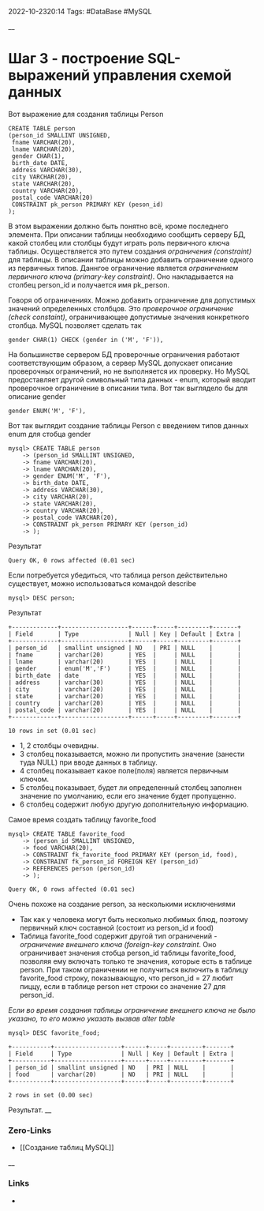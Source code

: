 2022-10-2320:14
Tags: #DataBase #MySQL 

__
# Шаг 3 - построение SQL-выражений управления схемой данных

Вот выражение для создания таблицы Person
```MySQL
CREATE TABLE person
(person_id SMALLINT UNSIGNED,
 fname VARCHAR(20),
 lname VARCHAR(20),
 gender CHAR(1),
 birth_date DATE,
 address VARCHAR(30),
 city VARCHAR(20),
 state VARCHAR(20),
 country VARCHAR(20),
 postal_code VARCHAR(20)
 CONSTRAINT pk_person PRIMARY KEY (peson_id)
);
```
В этом выражении должно быть понятно всё, кроме последнего элемента. При описании таблицы необходимо сообщить серверу БД, какой столбец или столбцы будут играть роль первичного ключа таблицы. Осуществляется это путем создания  *ограничения (constraint)* для таблицы. В описании таблицы можно добавить ограничение одного из первичных типов. Даннгое ограничение является *ограничением первичного ключа (primary-key constraint)*. Оно накладывается на столбец person_id и получается имя pk_person. 

Говоря об ограничениях. Можно добавить ограничение для допустимых значений определенных столбцов. Это *проверочное ограничение (check constaint)*, ограничивающее допустимые значения конкретного столбца. MySQL позволяет сделать так
```MySQL
gender CHAR(1) CHECK (gender in ('M', 'F')),
```

На большинстве сервером БД проверочные ограничения работают соответствующим образом, а сервер MySQL допускает описание проверочных ограничений, но не выполняется их проверку. Но MySQL предоставляет другой символьный типа данных - enum, который вводит проверочное ограничение в описании типа. Вот так выглядело бы для описание gender
```MySQL
gender ENUM('M', 'F'),
```

Вот так выглядит создание таблицы Person с введением типов данных enum для стобца gender
```MySQL
mysql> CREATE TABLE person
    -> (person_id SMALLINT UNSIGNED,
    -> fname VARCHAR(20),
    -> lname VARCHAR(20),
    -> gender ENUM('M', 'F'),
    -> birth_date DATE,
    -> address VARCHAR(30),
    -> city VARCHAR(20),
    -> state VARCHAR(20),
    -> country VARCHAR(20),
    -> postal_code VARCHAR(20),
    -> CONSTRAINT pk_person PRIMARY KEY (person_id)
    -> );
```
Результат
```MySQL
Query OK, 0 rows affected (0.01 sec)
```

Если потребуется убедиться, что таблица person действительно существует, можно использоваться командой describe
```MySQL
mysql> DESC person;
```
Результат
```MySQL
+-------------+-------------------+------+-----+---------+-------+
| Field       | Type              | Null | Key | Default | Extra |
+-------------+-------------------+------+-----+---------+-------+
| person_id   | smallint unsigned | NO   | PRI | NULL    |       |
| fname       | varchar(20)       | YES  |     | NULL    |       |
| lname       | varchar(20)       | YES  |     | NULL    |       |
| gender      | enum('M','F')     | YES  |     | NULL    |       |
| birth_date  | date              | YES  |     | NULL    |       |
| address     | varchar(30)       | YES  |     | NULL    |       |
| city        | varchar(20)       | YES  |     | NULL    |       |
| state       | varchar(20)       | YES  |     | NULL    |       |
| country     | varchar(20)       | YES  |     | NULL    |       |
| postal_code | varchar(20)       | YES  |     | NULL    |       |
+-------------+-------------------+------+-----+---------+-------+

10 rows in set (0.01 sec)
```
- 1, 2 столбцы очевидны. 
- 3 столбец показывается, можно ли пропустить значение (занести туда NULL) при вводе данных в таблицу. 
- 4 столбец показывает какое поле(поля) является первичным ключом. 
- 5 столбец показывает, будет ли определенный столбец заполнен значение по умолчанию, если его значение будет пропущенно. 
- 6 столбец содержит любую другую дополнительную информацию.

Самое время создать таблицу favorite_food
```MySQL
mysql> CREATE TABLE favorite_food
    -> (person_id SMALLINT UNSIGNED,
    -> food VARCHAR(20),
    -> CONSTRAINT fk_favorite_food PRIMARY KEY (person_id, food),
    -> CONSTRAINT fk_person_id FOREIGN KEY (person_id)
    -> REFERENCES person (person_id)
    -> );

Query OK, 0 rows affected (0.01 sec)
```
Очень похоже на создание person, за несколькими исключениями
- Так как у человека могут быть несколько любимых блюд, поэтому первичный ключ составной (состоит из person_id и food)
- Таблица favorite_food содержит другой тип ограничений - *ограничение внешнего ключа (foreign-key constraint*. Оно ограничивает значения стобца person_id таблицы favorite_food, позволяя ему включать только те значения, которые есть в таблице person. При таком ограничении не получиться включить в таблицу favorite_food строку, показывающую, что person_id = 27 любит пиццу, если в таблице person нет строки со значение 27 для person_id.

*Если во время создания таблицы ограничение внешнего ключа не было указано, то его можно указать вызвав alter table*

```MySQL
mysql> DESC favorite_food;

+-----------+-------------------+------+-----+---------+-------+
| Field     | Type              | Null | Key | Default | Extra |
+-----------+-------------------+------+-----+---------+-------+
| person_id | smallint unsigned | NO   | PRI | NULL    |       |
| food      | varchar(20)       | NO   | PRI | NULL    |       |
+-----------+-------------------+------+-----+---------+-------+

2 rows in set (0.00 sec)

```
Результат.
__
### Zero-Links
- [[Cоздание таблиц MySQL]]

__
### Links
- 

